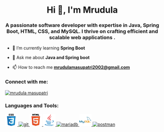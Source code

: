 <h1 align="center">Hi 👋, I'm Mrudula</h1>
<h3 align="center">A passionate software developer with expertise in Java, Spring Boot, HTML, CSS, and MySQL. I thrive on crafting efficient and scalable web applications .</h3>

- 🌱 I’m currently learning **Spring Boot**

- 💬 Ask me about **Java and Spring boot**

- 📫 How to reach me **mrudulamasupatri2002@gmail.com**

<h3 align="left">Connect with me:</h3>
<p align="left">
<a href="https://www.linkedin.com/in/mrudula-masupatri" target="blank"><img align="center" src="["https://raw.githubusercontent.com/rahuldkjain/github-profile-readme-generator/master/src/images/icons/Social/linked-in-alt.svg](https://www.google.com/url?sa=i&url=https%3A%2F%2Fwww.edigitalagency.com.au%2Flinkedin%2Fnew-linkedin-logo-png%2F&psig=AOvVaw2OwYhN_W-Q37t1jDcNDYtd&ust=1692002724318000&source=images&cd=vfe&opi=89978449&ved=0CBEQjRxqFwoTCPjAgJzH2oADFQAAAAAdAAAAABAE)"](https://www.google.com/url?sa=i&url=https%3A%2F%2Fwww.pngwing.com%2Fen%2Ffree-png-dmita&psig=AOvVaw2OwYhN_W-Q37t1jDcNDYtd&ust=1692002724318000&source=images&cd=vfe&opi=89978449&ved=0CBEQjRxqFwoTCPjAgJzH2oADFQAAAAAdAAAAABAJ)](https://w7.pngwing.com/pngs/524/809/png-transparent-computer-icons-resume-linkedin-logo-job-hunting-others-blue-angle-text-thumbnail.png)" alt="mrudula masupatri" height="30" width="40" /></a>
</p>

<h3 align="left">Languages and Tools:</h3>
<p align="left"> <a href="https://www.w3schools.com/css/" target="_blank" rel="noreferrer"> <img src="https://raw.githubusercontent.com/devicons/devicon/master/icons/css3/css3-original-wordmark.svg" alt="css3" width="40" height="40"/> </a> <a href="https://git-scm.com/" target="_blank" rel="noreferrer"> <img src="https://www.vectorlogo.zone/logos/git-scm/git-scm-icon.svg" alt="git" width="40" height="40"/> </a> <a href="https://www.w3.org/html/" target="_blank" rel="noreferrer"> <img src="https://raw.githubusercontent.com/devicons/devicon/master/icons/html5/html5-original-wordmark.svg" alt="html5" width="40" height="40"/> </a> <a href="https://www.java.com" target="_blank" rel="noreferrer"> <img src="https://raw.githubusercontent.com/devicons/devicon/master/icons/java/java-original.svg" alt="java" width="40" height="40"/> </a> <a href="https://mariadb.org/" target="_blank" rel="noreferrer"> <img src="https://www.vectorlogo.zone/logos/mariadb/mariadb-icon.svg" alt="mariadb" width="40" height="40"/> </a> <a href="https://www.mysql.com/" target="_blank" rel="noreferrer"> <img src="https://raw.githubusercontent.com/devicons/devicon/master/icons/mysql/mysql-original-wordmark.svg" alt="mysql" width="40" height="40"/> </a> <a href="https://postman.com" target="_blank" rel="noreferrer"> <img src="https://www.vectorlogo.zone/logos/getpostman/getpostman-icon.svg" alt="postman" width="40" height="40"/> </a> </p>

<!--
**Mrudula2002/Mrudula2002** is a ✨ _special_ ✨ repository because its `README.md` (this file) appears on your GitHub profile.

Here are some ideas to get you started:

- 🔭 I’m currently working on ...
- 🌱 I’m currently learning ...
- 👯 I’m looking to collaborate on ...
- 🤔 I’m looking for help with ...
- 💬 Ask me about ...
- 📫 How to reach me: ...
- 😄 Pronouns: ...
- ⚡ Fun fact: ...
-->
